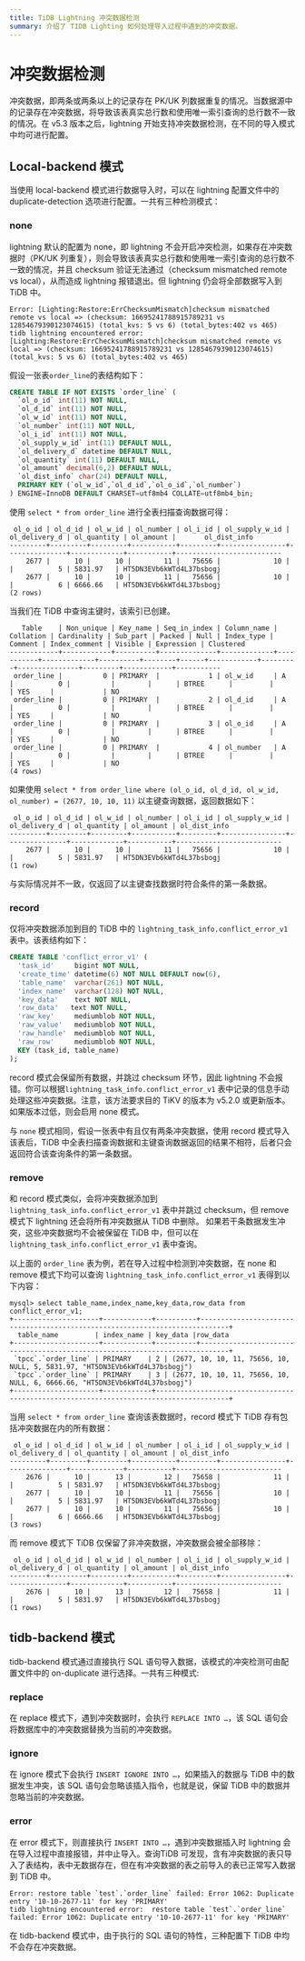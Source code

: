 ```yaml
---
title: TiDB Lightning 冲突数据检测
summary: 介绍了 TIDB Lighting 如何处理导入过程中遇到的冲突数据。
---
```


# 冲突数据检测

冲突数据，即两条或两条以上的记录存在 PK/UK 列数据重复的情况。当数据源中的记录存在冲突数据，将导致该表真实总行数和使用唯一索引查询的总行数不一致的情况。在 v5.3 版本之后，lightning 开始支持冲突数据检测，在不同的导入模式中均可进行配置。

## Local-backend 模式

当使用 local-backend 模式进行数据导入时，可以在 lightning 配置文件中的 duplicate-detection 选项进行配置。一共有三种检测模式：

### none

lightning 默认的配置为 none，即 lightning 不会开启冲突检测，如果存在冲突数据时（PK/UK 列重复），则会导致该表真实总行数和使用唯一索引查询的总行数不一致的情况，并且 checksum 验证无法通过（checksum mismatched remote vs local），从而造成 lightning 报错退出。但 lightning 仍会将全部数据写入到 TiDB 中。

```
Error: [Lighting:Restore:ErrChecksumMismatch]checksum mismatched remote vs local => (checksum: 16695241788915789231 vs 12854679390123074615) (total_kvs: 5 vs 6) (total_bytes:402 vs 465)
tidb lightning encountered error: [Lighting:Restore:ErrChecksumMismatch]checksum mismatched remote vs local => (checksum: 16695241788915789231 vs 12854679390123074615) (total_kvs: 5 vs 6) (total_bytes:402 vs 465)
```

假设一张表`order_line`的表结构如下：

```sql
CREATE TABLE IF NOT EXISTS `order_line` (
  `ol_o_id` int(11) NOT NULL,
  `ol_d_id` int(11) NOT NULL,
  `ol_w_id` int(11) NOT NULL,
  `ol_number` int(11) NOT NULL,
  `ol_i_id` int(11) NOT NULL,
  `ol_supply_w_id` int(11) DEFAULT NULL,
  `ol_delivery_d` datetime DEFAULT NULL,
  `ol_quantity` int(11) DEFAULT NULL,
  `ol_amount` decimal(6,2) DEFAULT NULL,
  `ol_dist_info` char(24) DEFAULT NULL,
  PRIMARY KEY (`ol_w_id`,`ol_d_id`,`ol_o_id`,`ol_number`)
) ENGINE=InnoDB DEFAULT CHARSET=utf8mb4 COLLATE=utf8mb4_bin;
```

使用 `select * from order_line` 进行全表扫描查询数据可得：

```
 ol_o_id | ol_d_id | ol_w_id | ol_number | ol_i_id | ol_supply_w_id | ol_delivery_d | ol_quantity | ol_amount |       ol_dist_info       
---------+---------+---------+-----------+---------+----------------+---------------+-------------+-----------+--------------------------
    2677 |      10 |      10 |        11 |   75656 |             10 |               |           5 | 5831.97   | HT5DN3EVb6kWTd4L37bsbogj 
    2677 |      10 |      10 |        11 |   75656 |             10 |               |           6 | 6666.66   | HT5DN3EVb6kWTd4L37bsbogj 
(2 rows)
```

当我们在 TiDB 中查询主键时，该索引已创建。

```
   Table    | Non_unique | Key_name | Seq_in_index | Column_name | Collation | Cardinality | Sub_part | Packed | Null | Index_type | Comment | Index_comment | Visible | Expression | Clustered 
------------+------------+----------+--------------+-------------+-----------+-------------+----------+--------+------+------------+---------+---------------+---------+------------+-----------
 order_line |          0 | PRIMARY  |            1 | ol_w_id     | A         |           0 |          |        |      | BTREE      |         |               | YES     |            | NO 
 order_line |          0 | PRIMARY  |            2 | ol_d_id     | A         |           0 |          |        |      | BTREE      |         |               | YES     |            | NO 
 order_line |          0 | PRIMARY  |            3 | ol_o_id     | A         |           0 |          |        |      | BTREE      |         |               | YES     |            | NO 
 order_line |          0 | PRIMARY  |            4 | ol_number   | A         |           0 |          |        |      | BTREE      |         |               | YES     |            | NO 
(4 rows)
```

如果使用 `select * from order_line where (ol_o_id, ol_d_id, ol_w_id, ol_number) = (2677, 10, 10, 11)` 以主键查询数据，返回数据如下：

```
 ol_o_id | ol_d_id | ol_w_id | ol_number | ol_i_id | ol_supply_w_id | ol_delivery_d | ol_quantity | ol_amount | ol_dist_info
---------+---------+---------+-----------+---------+----------------+---------------+-------------+-----------+--------------------------
    2677 |      10 |      10 |        11 |   75656 |             10 |               |           5 | 5831.97   | HT5DN3EVb6kWTd4L37bsbogj 
(1 row)
```

与实际情况并不一致，仅返回了以主键查找数据时符合条件的第一条数据。

### record

仅将冲突数据添加到目的 TiDB 中的 `lightning_task_info.conflict_error_v1` 表中。该表结构如下：

```sql
CREATE TABLE 'conflict_error_v1' (
  'task_id'     bigint NOT NULL,
  'create_time' datetime(6) NOT NULL DEFAULT now(6),
  'table_name'  varchar(261) NOT NULL,
  'index_name'  varchar(128) NOT NULL,
  'key_data'    text NOT NULL,
  'row_data'   text NOT NULL,
  'raw_key'     mediumblob NOT NULL,
  'raw_value'   mediumblob NOT NULL,
  'raw_handle'  mediumblob NOT NULL,
  'raw_row'     mediumblob NOT NULL,
  KEY (task_id, table_name)
);
```

record 模式会保留所有数据，并跳过 checksum 环节，因此 lightning 不会报错。你可以根据`lightning_task_info.conflict_error_v1` 表中记录的信息手动处理这些冲突数据。注意，该方法要求目的 TiKV 的版本为 v5.2.0 或更新版本。如果版本过低，则会启用 none 模式。

与 `none` 模式相同，假设一张表中有且仅有两条冲突数据，使用 record 模式导入该表后，TiDB 中全表扫描查询数据和主键查询数据返回的结果不相符，后者只会返回符合该查询条件的第一条数据。

### remove

和 record 模式类似，会将冲突数据添加到 `lightning_task_info.conflict_error_v1` 表中并跳过 checksum，但 remove 模式下 lightning 还会将所有冲突数据从 TiDB 中删除。 如果若干条数据发生冲突，这些冲突数据均不会被保留在 TiDB 中，但可以在 `lightning_task_info.conflict_error_v1` 表中查询。

以上面的 `order_line` 表为例，若在导入过程中检测到冲突数据，在 none 和 remove 模式下均可以查询 `lightning_task_info.conflict_error_v1` 表得到以下内容：

```
mysql> select table_name,index_name,key_data,row_data from conflict_error_v1;
+---------------------+------------+----------+-----------------------------------------------------------------------------+
  table_name         | index_name | key_data |row_data                                                                    
+---------------------+------------+----------+-----------------------------------------------------------------------------+
 `tpcc`.`order_line` | PRIMARY    | 2 | (2677, 10, 10, 11, 75656, 10, NULL, 5, 5831.97, "HT5DN3EVb6kWTd4L37bsbogj")      
 `tpcc`.`order_line` | PRIMARY    | 3 | (2677, 10, 10, 11, 75656, 10, NULL, 6, 6666.66, "HT5DN3EVb6kWTd4L37bsbogj") 
+---------------------+------------+----------------------------------------------------------------------------------------+
```

当用 `select * from order_line` 查询该表数据时，record 模式下 TiDB 存有包括冲突数据在内的所有数据：

```
 ol_o_id | ol_d_id | ol_w_id | ol_number | ol_i_id | ol_supply_w_id | ol_delivery_d | ol_quantity | ol_amount | ol_dist_info       
---------+---------+---------+-----------+---------+----------------+---------------+-------------+-----------+--------------------------
    2676 |      10 |      13 |        12 |   75658 |             11 |               |           5 | 5831.97   | HT5DN3EVb6kWTd4L37bsbogj 
    2677 |      10 |      10 |        11 |   75656 |             10 |               |           5 | 5831.97   | HT5DN3EVb6kWTd4L37bsbogj 
    2677 |      10 |      10 |        11 |   75656 |             10 |               |           6 | 6666.66   | HT5DN3EVb6kWTd4L37bsbogj 
(3 rows)
```

而 remove 模式下 TiDB 仅保留了非冲突数据，冲突数据会被全部移除：

```
 ol_o_id | ol_d_id | ol_w_id | ol_number | ol_i_id | ol_supply_w_id | ol_delivery_d | ol_quantity | ol_amount | ol_dist_info       
---------+---------+---------+-----------+---------+----------------+---------------+-------------+-----------+--------------------------
    2676 |      10 |      13 |        12 |   75658 |             11 |               |           5 | 5831.97   | HT5DN3EVb6kWTd4L37bsbogj 
(1 rows)
```

## tidb-backend 模式

tidb-backend 模式通过直接执行 SQL 语句导入数据，该模式的冲突检测可由配置文件中的 on-duplicate 进行选择。一共有三种模式:

### replace

在 replace 模式下，遇到冲突数据时，会执行 `REPLACE INTO …`，该 SQL 语句会将数据库中的冲突数据替换为当前的冲突数据。

### ignore

在 ignore 模式下会执行 `INSERT IGNORE INTO …`，如果插入的数据与 TiDB 中的数据发生冲突，该 SQL 语句会忽略该插入指令，也就是说，保留 TiDB 中的数据并忽略当前的冲突数据。

### error

在 error 模式下，则直接执行 `INSERT INTO …`，遇到冲突数据插入时 lightning 会在导入过程中直接报错，并中止导入。查询TiDB 可发现，含有冲突数据的表只导入了表结构，表中无数据存在，但在有冲突数据的表之前导入的表已正常写入数据到 TiDB 中。

```
Error: restore table `test`.`order_line` failed: Error 1062: Duplicate entry '10-10-2677-11' for key 'PRIMARY'
tidb lightning encountered error:  restore table `test`.`order_line` failed: Error 1062: Duplicate entry '10-10-2677-11' for key 'PRIMARY'
```

在 tidb-backend 模式中，由于执行的 SQL 语句的特性，三种配置下 TiDB 中均不会存在冲突数据。